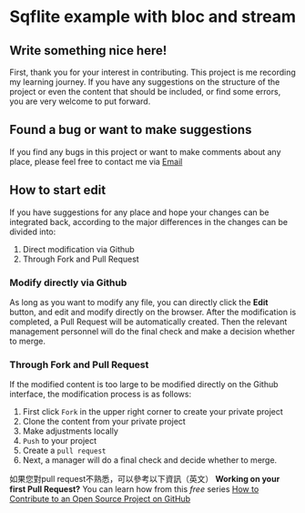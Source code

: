 # Sqflite example with bloc and stream

## Write something nice here!

First, thank you for your interest in contributing. This project is me recording my learning journey.
If you have any suggestions on the structure of the project or even the content that should be included, or find some errors, you are very welcome to put forward.

## Found a bug or want to make suggestions
If you find any bugs in this project or want to make comments about any place, please feel free to contact me via [Email](wayne900204@gmail.com)

## How to start edit

If you have suggestions for any place and hope your changes can be integrated back, according to the major differences in the changes can be divided into:
1. Direct modification via Github
2. Through Fork and Pull Request

### Modify directly via Github

As long as you want to modify any file, you can directly click the **Edit** button, and edit and modify directly on the browser.
After the modification is completed, a Pull Request will be automatically created. Then the relevant management personnel will do the final check and make a decision whether to merge.

### Through Fork and Pull Request


If the modified content is too large to be modified directly on the Github interface, the modification process is as follows:
1. First click `Fork` in the upper right corner to create your private project
2. Clone the content from your private project
3. Make adjustments locally
4. `Push` to your project
5. Create a `pull request`
6. Next, a manager will do a final check and decide whether to merge.

如果您對pull request不熟悉，可以參考以下資訊（英文）
**Working on your first Pull Request?** You can learn how from this *free* series [How to Contribute to an Open Source Project on GitHub](https://egghead.io/series/how-to-contribute-to-an-open-source-project-on-github)
 